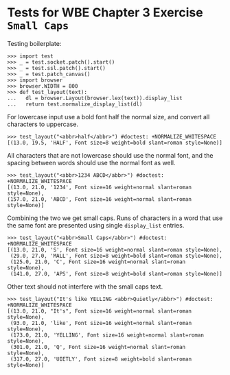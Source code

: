 Tests for WBE Chapter 3 Exercise `Small Caps`
==============================================

Testing boilerplate:

    >>> import test
    >>> _ = test.socket.patch().start()
    >>> _ = test.ssl.patch().start()
    >>> _ = test.patch_canvas()
    >>> import browser
    >>> browser.WIDTH = 800
    >>> def test_layout(text):
    ...   dl = browser.Layout(browser.lex(text)).display_list
    ...   return test.normalize_display_list(dl)

For lowercase input use a bold font half the normal size, and convert all 
  characters to uppercase.

    >>> test_layout("<abbr>half</abbr>") #doctest: +NORMALIZE_WHITESPACE
    [(13.0, 19.5, 'HALF', Font size=8 weight=bold slant=roman style=None)]

All characters that are not lowercase should use the normal font, and the 
  spacing between words should use the normal font as well.

    >>> test_layout("<abbr>1234 ABCD</abbr>") #doctest: +NORMALIZE_WHITESPACE
    [(13.0, 21.0, '1234', Font size=16 weight=normal slant=roman style=None),
    (157.0, 21.0, 'ABCD', Font size=16 weight=normal slant=roman style=None)]

Combining the two we get small caps.
Runs of characters in a word that use the same font are presented using single 
  `display_list` entries.

    >>> test_layout("<abbr>Small Caps</abbr>") #doctest: +NORMALIZE_WHITESPACE
    [(13.0, 21.0, 'S', Font size=16 weight=normal slant=roman style=None), 
     (29.0, 27.0, 'MALL', Font size=8 weight=bold slant=roman style=None),
     (125.0, 21.0, 'C', Font size=16 weight=normal slant=roman style=None),
     (141.0, 27.0, 'APS', Font size=8 weight=bold slant=roman style=None)]
 
 Other text should not interfere with the small caps text.
 
    >>> test_layout("It's like YELLING <abbr>Quietly</abbr>") #doctest: +NORMALIZE_WHITESPACE
    [(13.0, 21.0, "It's", Font size=16 weight=normal slant=roman style=None), 
     (93.0, 21.0, 'like', Font size=16 weight=normal slant=roman style=None),
     (173.0, 21.0, 'YELLING', Font size=16 weight=normal slant=roman style=None),
     (301.0, 21.0, 'Q', Font size=16 weight=normal slant=roman style=None), 
     (317.0, 27.0, 'UIETLY', Font size=8 weight=bold slant=roman style=None)]
